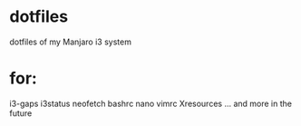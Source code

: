 # dotfiles
dotfiles of my Manjaro i3 system

# for:
i3-gaps
i3status
neofetch
bashrc
nano
vimrc
Xresources
... and more in the future
